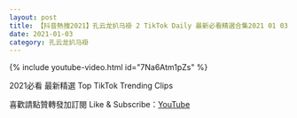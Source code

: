 ```yaml
---
layout: post
title: 【抖音熱搜2021】孔云龙扒马褂 2 TikTok Daily 最新必看精選合集2021 01 03
date: 2021-01-03
category: 孔云龙扒马褂
---
```


{% include youtube-video.html id="7Na6Atm1pZs" %}

2021必看 最新精選 Top TikTok Trending Clips

喜歡請點贊轉發加訂閱 Like & Subscribe：[YouTube](https://www.youtube.com/channel/UCAoR7VcanIPd04uEq_GIylA/videos)

